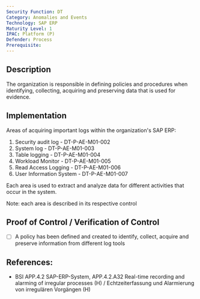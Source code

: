 ```yaml
---
Security Function: DT
Category: Anomalies and Events
Technology: SAP ERP
Maturity Level: 1
IPAC: Platform (P)
Defender: Process
Prerequisite:
---
```


## Description

The organization is responsible in defining policies and procedures when identifying, collecting, acquiring and preserving data that is used for evidence.

## Implementation

Areas of acquiring important logs within the organization's SAP ERP:

1. Security audit log - DT-P-AE-M01-002
2. System log - DT-P-AE-M01-003 
3. Table logging - DT-P-AE-M01-004
4. Workload Monitor - DT-P-AE-M01-005
5. Read Access Logging - DT-P-AE-M01-006
6. User Information System -  DT-P-AE-M01-007

Each area is used to extract and analyze data for different activities that occur in the system.

Note: each area is described in its respective control

## Proof of Control / Verification of Control

- [ ] A policy has been defined and created to identify, collect, acquire and preserve information from different log tools


## References:
- BSI APP.4.2 SAP-ERP-System, APP.4.2.A32 Real-time recording and alarming of irregular processes (H) / Echtzeiterfassung und Alarmierung von irregulären Vorgängen (H)
